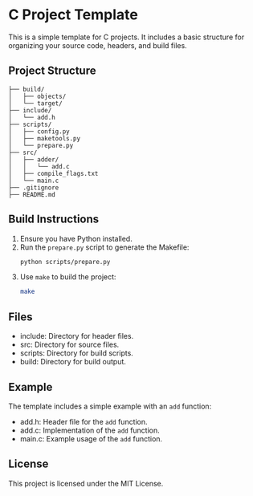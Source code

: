 # C Project Template

This is a simple template for C projects. It includes a basic structure for organizing your source code, headers, and build files.

## Project Structure

```
├── build/
│   ├── objects/
│   └── target/
├── include/
│   └── add.h
├── scripts/
│   ├── config.py
│   ├── maketools.py
│   └── prepare.py
├── src/
│   ├── adder/
│   │   └── add.c
│   ├── compile_flags.txt
│   └── main.c
├── .gitignore
├── README.md
```

## Build Instructions

1. Ensure you have Python installed.
2. Run the `prepare.py` script to generate the Makefile:
   ```sh
   python scripts/prepare.py
   ```
3. Use `make` to build the project:
   ```sh
   make
   ```

## Files

- include: Directory for header files.
- src: Directory for source files.
- scripts: Directory for build scripts.
- build: Directory for build output.

## Example

The template includes a simple example with an `add` function:

- add.h: Header file for the `add` function.
- add.c: Implementation of the `add` function.
- main.c: Example usage of the `add` function.

## License

This project is licensed under the MIT License.
